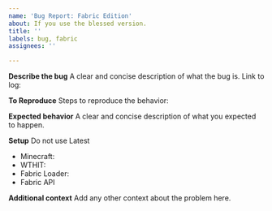 ```yaml
---
name: 'Bug Report: Fabric Edition'
about: If you use the blessed version.
title: ''
labels: bug, fabric
assignees: ''

---
```


**Describe the bug**
A clear and concise description of what the bug is.
Link to log:

**To Reproduce**
Steps to reproduce the behavior:

**Expected behavior**
A clear and concise description of what you expected to happen.

**Setup**
Do not use Latest
- Minecraft:
- WTHIT:
- Fabric Loader:
- Fabric API

**Additional context**
Add any other context about the problem here.
